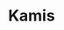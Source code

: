 ---
title: Kamis
items:
  - startAt: 09:30
    endAt: 12:50
    subjectCode: rpl315
    type: practice
    room: TA 12.2
  - startAt: 14:30
    endAt: 16:10
    subjectCode: rpl317
    type: theory
    room: Online
---